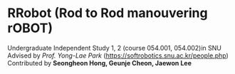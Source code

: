 # RRobot (Rod to Rod manouvering rOBOT)
   
   Undergraduate Independent Study 1, 2 (course 054.001, 054.002)in SNU      
   Advised by _Prof. Yong-Lae Park_ (https://softrobotics.snu.ac.kr/people.php)   
   Contributed by __Seongheon Hong, Geunje Cheon, Jaewon Lee__

